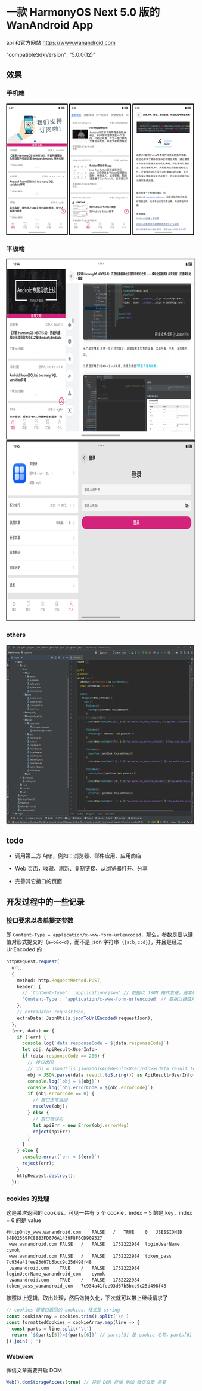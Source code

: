 # 一款 HarmonyOS Next 5.0 版的 WanAndroid App

api 和官方网站 <https://www.wanandroid.com>

"compatibleSdkVersion": "5.0.0(12)"

## 效果

### 手机端

<div style="display: flex; justify-content: space-between;">
    <img src="pictrue/pic_phone.png" width="32%" style="border: 2px solid black;">
    <img src="pictrue/pic_phone2.png" width="32%" style="border: 2px solid black;">
    <img src="pictrue/pic_phone3.png" width="32%" style="border: 2px solid black;">
</div>

### 平板端

<img src="pictrue/pic_tablet.png" width="768" height="480" style="border: 2px solid black;">

<img src="pictrue/pic_tablet2.png" width="768" height="480" style="border: 2px solid black;">

<!-- 0.3 倍缩放 -->

### others

<img src="pictrue/pic_code.png" alt="Alt text" width="768" height="480">

## todo

- 调用第三方 App，例如：浏览器、邮件应用、应用商店

- Web 页面，收藏、刷新、复制链接、从浏览器打开、分享

- 完善其它接口的页面

## 开发过程中的一些记录

### 接口要求以表单提交参数

即 `Content-Type = application/x-www-form-urlencoded`，那么，参数是要以键值对形式提交的（`a=b&c=d`），而不是 json
字符串（`{a:b,c:d}`），并且是经过 UrlEncoded 的

```typescript
httpRequest.request(
  url,
  {
    method: http.RequestMethod.POST,
    header: {
      // 'Content-Type': 'application/json' // 数据以 JSON 格式发送，通常是一个字符串化的对象。
      'Content-Type': 'application/x-www-form-urlencoded' // 数据以键值对形式发送，格式为 key1=value1&key2=value2。特殊字符会被编码
    },
    // extraData: requestJson,
    extraData: JsonUtils.jsonToUrlEncoded(requestJson),
  },
  (err, data) => {
    if (!err) {
      console.log(`data.responseCode = ${data.responseCode}`)
      let obj: ApiResult<UserInfo>
      if (data.responseCode == 200) {
        // 接口返回
        // obj = JsonUtils.json2Obj<ApiResult<UserInfo>>(data.result.toString())
        obj = JSON.parse(data.result.toString()) as ApiResult<UserInfo>
        console.log(`obj = ${obj}`)
        console.log(`obj.errorCode = ${obj.errorCode}`)
        if (obj.errorCode == 0) {
          // 接口正常返回
          resolve(obj);
        } else {
          // 接口错误码
          let apiErr = new Error(obj.errorMsg)
          reject(apiErr)
        }
      }
    } else {
      console.error(`err = ${err}`)
      reject(err);
    }
    httpRequest.destroy();
  });
```

### cookies 的处理

这是某次返回的 cookies。可见一共有 5 个 cookie，index = 5 的是 key，index = 6 的是 value

```
#HttpOnly_www.wanandroid.com	FALSE	/	TRUE	0	JSESSIONID	84D02569FC8883FD676A1439F8F6CD909527
 www.wanandroid.com	FALSE	/	FALSE	1732222984	loginUserName	cymok
 www.wanandroid.com	FALSE	/	FALSE	1732222984	token_pass	7c934a41fee93d67b5bcc9c25d498f48
 .wanandroid.com	TRUE	/	FALSE	1732222984	loginUserName_wanandroid_com	cymok
 .wanandroid.com	TRUE	/	FALSE	1732222984	token_pass_wanandroid_com	7c934a41fee93d67b5bcc9c25d498f48
```

按照以上逻辑，取出处理，然后做持久化，下次就可以带上继续请求了

```typescript
// cookies 是接口返回的 cookies，格式是 string
const cookieArray = cookies.trim().split('\n')
const formattedCookies = cookieArray.map(line => {
  const parts = line.split('\t')
  return `${parts[5]}=${parts[6]}` // parts[5] 是 cookie 名称，parts[6] 是 cookie 值
}).join('; ')
```

### Webview

微信文章需要开启 DOM

```typescript
Web().domStorageAccess(true) // 开启 DOM 存储 例如 微信文章 需要
```
